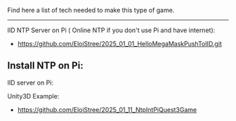 Find here a list of tech needed to make this type of game.

----------

IID NTP Server on Pi ( Online NTP if you don't use Pi and have internet):
- https://github.com/EloiStree/2025_01_01_HelloMegaMaskPushToIID.git

Install NTP on Pi: 
- 

IID server on Pi: 


Unity3D Example:
- https://github.com/EloiStree/2025_01_11_NtpIntPiQuest3Game
